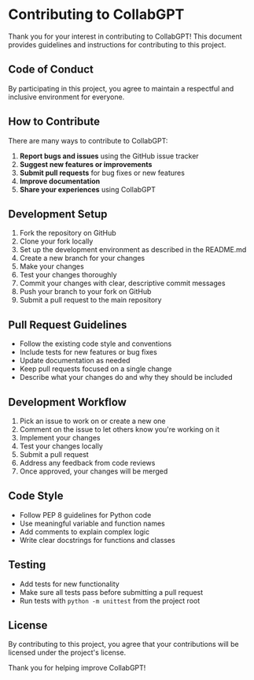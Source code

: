 # Contributing to CollabGPT

Thank you for your interest in contributing to CollabGPT! This document provides guidelines and instructions for contributing to this project.

## Code of Conduct

By participating in this project, you agree to maintain a respectful and inclusive environment for everyone.

## How to Contribute

There are many ways to contribute to CollabGPT:

1. **Report bugs and issues** using the GitHub issue tracker
2. **Suggest new features or improvements**
3. **Submit pull requests** for bug fixes or new features
4. **Improve documentation**
5. **Share your experiences** using CollabGPT

## Development Setup

1. Fork the repository on GitHub
2. Clone your fork locally
3. Set up the development environment as described in the README.md
4. Create a new branch for your changes
5. Make your changes
6. Test your changes thoroughly
7. Commit your changes with clear, descriptive commit messages
8. Push your branch to your fork on GitHub
9. Submit a pull request to the main repository

## Pull Request Guidelines

- Follow the existing code style and conventions
- Include tests for new features or bug fixes
- Update documentation as needed
- Keep pull requests focused on a single change
- Describe what your changes do and why they should be included

## Development Workflow

1. Pick an issue to work on or create a new one
2. Comment on the issue to let others know you're working on it
3. Implement your changes
4. Test your changes locally
5. Submit a pull request
6. Address any feedback from code reviews
7. Once approved, your changes will be merged

## Code Style

- Follow PEP 8 guidelines for Python code
- Use meaningful variable and function names
- Add comments to explain complex logic
- Write clear docstrings for functions and classes

## Testing

- Add tests for new functionality
- Make sure all tests pass before submitting a pull request
- Run tests with `python -m unittest` from the project root

## License

By contributing to this project, you agree that your contributions will be licensed under the project's license.

Thank you for helping improve CollabGPT!